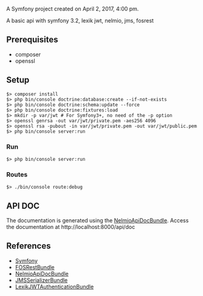 A Symfony project created on April 2, 2017, 4:00 pm.

A basic api with symfony 3.2, lexik jwt, nelmio, jms, fosrest 

## Prerequisites

- composer
- openssl

## Setup

```
$> composer install
$> php bin/console doctrine:database:create --if-not-exists
$> php bin/console doctrine:schema:update --force
$> php bin/console doctrine:fixtures:load
$> mkdir -p var/jwt # For Symfony3+, no need of the -p option
$> openssl genrsa -out var/jwt/private.pem -aes256 4096
$> openssl rsa -pubout -in var/jwt/private.pem -out var/jwt/public.pem
$> php bin/console server:run

```

### Run

`$> php bin/console server:run`


### Routes

`$> ./bin/console route:debug`

## API DOC

The documentation is generated using the [NelmioApiDocBundle](https://github.com/nelmio/NelmioApiDocBundle).
Access the documentation at http://localhost:8000/api/doc


## References

* [Symfony](https://symfony.com/)
* [FOSRestBundle](http://symfony.com/doc/master/bundles/FOSRestBundle/index.html)
* [NelmioApiDocBundle](https://github.com/nelmio/NelmioApiDocBundle)
* [JMSSerializerBundle](http://jmsyst.com/bundles/JMSSerializerBundle)
* [LexikJWTAuthenticationBundle](https://github.com/lexik/LexikJWTAuthenticationBundle)
